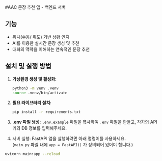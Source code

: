 #AAC 문장 추천 앱 - 백엔드 서버

## 기능
-   위치(수동/ 위도) 기반 상황 인지
-   AI를 이용한 실시간 문장 생성 및 추천
-   대화의 맥락을 이해하는 연속적인 문장 추천

## 설치 및 실행 방법
1.  **가상환경 생성 및 활성화:**
    ```bash
    python3 -m venv .venv
    source .venv/bin/activate
    ```

2.  **필요 라이브러리 설치:**
    ```bash
    pip install -r requirements.txt
    ```

3.  **.env 파일 생성:**
    `.env.example` 파일을 복사하여 `.env` 파일을 만들고, 각자의 API 키와 DB 정보를 입력해주세요.

4. 서버 실행:
FastAPI 앱을 실행하려면 아래 명령어를 사용하세요.  
(`main.py` 파일 내에 `app = FastAPI()` 가 정의되어 있어야 합니다.)

```bash
uvicorn main:app --reload
